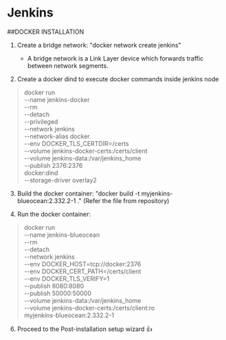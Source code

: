 # Jenkins

##DOCKER INSTALLATION

1. Create a bridge network: "docker network create jenkins"
   - A bridge network is a Link Layer device which forwards traffic between network segments.

2. Create a docker dind to execute docker commands inside jenkins node
   
 > docker run \
 >   --name jenkins-docker \
 >   --rm \
 >   --detach \
 >   --privileged \
 >   --network jenkins \
 >   --network-alias docker \
 >   --env DOCKER_TLS_CERTDIR=/certs \
 >   --volume jenkins-docker-certs:/certs/client \
 >   --volume jenkins-data:/var/jenkins_home \
 >   --publish 2376:2376 \
 >   docker:dind \
 >   --storage-driver overlay2

3. Build the docker container: "docker build -t myjenkins-blueocean:2.332.2-1 ." (Refer the file from repository)

5. Run the docker container:

 > docker run \
 >   --name jenkins-blueocean \
 >   --rm \
 >   --detach \
 >   --network jenkins \
 >   --env DOCKER_HOST=tcp://docker:2376 \
 >   --env DOCKER_CERT_PATH=/certs/client \
 >   --env DOCKER_TLS_VERIFY=1 \
 >   --publish 8080:8080 \
 >   --publish 50000:50000 \
 >   --volume jenkins-data:/var/jenkins_home \
 >   --volume jenkins-docker-certs:/certs/client:ro \
 >   myjenkins-blueocean:2.332.2-1

6. Proceed to the Post-installation setup wizard :+1:
